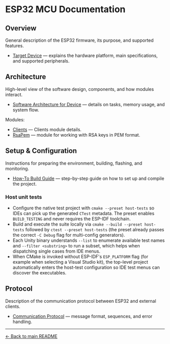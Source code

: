# ESP32 MCU Documentation

## Overview  
General description of the ESP32 firmware, its purpose, and supported features.  
- [Target Device](../docs/device/target.md) — explains the hardware platform, main specifications, and supported peripherals.  

## Architecture  
High-level view of the software design, components, and how modules interact.  
- [Software Architecture for Device](../docs/device/architecture.md) — details on tasks, memory usage, and system flow.

Modules:
- [Clients](../docs/device/module-clients.md) — Clients module details.
- [RsaPem](../docs/device/module-rsapem.md) — module for working with RSA keys in PEM format.

## Setup & Configuration
Instructions for preparing the environment, building, flashing, and monitoring.
- [How-To Build Guide](../docs/device/howto.md) — step-by-step guide on how to set up and compile the project.

### Host unit tests
- Configure the native test project with `cmake --preset host-tests` so IDEs can pick up the generated `CTest` metadata. The preset enables `BUILD_TESTING` and never requires the ESP-IDF toolchain.
- Build and execute the suite locally via `cmake --build --preset host-tests` followed by `ctest --preset host-tests` (the preset already passes the correct `-C Debug` flag for multi-config generators).
- Each Unity binary understands `--list` to enumerate available test names and `--filter <substring>` to run a subset, which helps when dispatching single cases from IDE menus.
- When CMake is invoked without ESP-IDF's `ESP_PLATFORM` flag (for example when selecting a Visual Studio kit), the top-level project automatically enters the host-test configuration so IDE test menus can discover the executables.

## Protocol
Description of the communication protocol between ESP32 and external clients.
- [Communication Protocol](../docs/general/protocol.md) — message format, sequences, and error handling.

---

[← Back to main README](../README.md)
